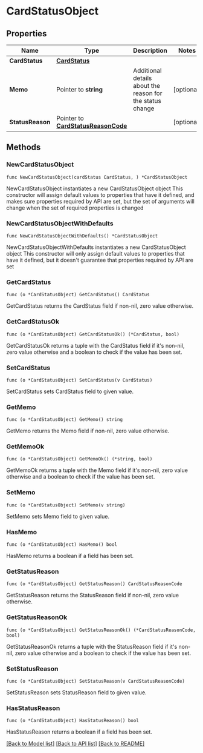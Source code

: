 # CardStatusObject

## Properties

Name | Type | Description | Notes
------------ | ------------- | ------------- | -------------
**CardStatus** | [**CardStatus**](CardStatus.md) |  | 
**Memo** | Pointer to **string** | Additional details about the reason for the status change | [optional] 
**StatusReason** | Pointer to [**CardStatusReasonCode**](CardStatusReasonCode.md) |  | [optional] 

## Methods

### NewCardStatusObject

`func NewCardStatusObject(cardStatus CardStatus, ) *CardStatusObject`

NewCardStatusObject instantiates a new CardStatusObject object
This constructor will assign default values to properties that have it defined,
and makes sure properties required by API are set, but the set of arguments
will change when the set of required properties is changed

### NewCardStatusObjectWithDefaults

`func NewCardStatusObjectWithDefaults() *CardStatusObject`

NewCardStatusObjectWithDefaults instantiates a new CardStatusObject object
This constructor will only assign default values to properties that have it defined,
but it doesn't guarantee that properties required by API are set

### GetCardStatus

`func (o *CardStatusObject) GetCardStatus() CardStatus`

GetCardStatus returns the CardStatus field if non-nil, zero value otherwise.

### GetCardStatusOk

`func (o *CardStatusObject) GetCardStatusOk() (*CardStatus, bool)`

GetCardStatusOk returns a tuple with the CardStatus field if it's non-nil, zero value otherwise
and a boolean to check if the value has been set.

### SetCardStatus

`func (o *CardStatusObject) SetCardStatus(v CardStatus)`

SetCardStatus sets CardStatus field to given value.


### GetMemo

`func (o *CardStatusObject) GetMemo() string`

GetMemo returns the Memo field if non-nil, zero value otherwise.

### GetMemoOk

`func (o *CardStatusObject) GetMemoOk() (*string, bool)`

GetMemoOk returns a tuple with the Memo field if it's non-nil, zero value otherwise
and a boolean to check if the value has been set.

### SetMemo

`func (o *CardStatusObject) SetMemo(v string)`

SetMemo sets Memo field to given value.

### HasMemo

`func (o *CardStatusObject) HasMemo() bool`

HasMemo returns a boolean if a field has been set.

### GetStatusReason

`func (o *CardStatusObject) GetStatusReason() CardStatusReasonCode`

GetStatusReason returns the StatusReason field if non-nil, zero value otherwise.

### GetStatusReasonOk

`func (o *CardStatusObject) GetStatusReasonOk() (*CardStatusReasonCode, bool)`

GetStatusReasonOk returns a tuple with the StatusReason field if it's non-nil, zero value otherwise
and a boolean to check if the value has been set.

### SetStatusReason

`func (o *CardStatusObject) SetStatusReason(v CardStatusReasonCode)`

SetStatusReason sets StatusReason field to given value.

### HasStatusReason

`func (o *CardStatusObject) HasStatusReason() bool`

HasStatusReason returns a boolean if a field has been set.


[[Back to Model list]](../../README.md#documentation-for-models) [[Back to API list]](../../README.md#documentation-for-api-endpoints) [[Back to README]](../../README.md)


